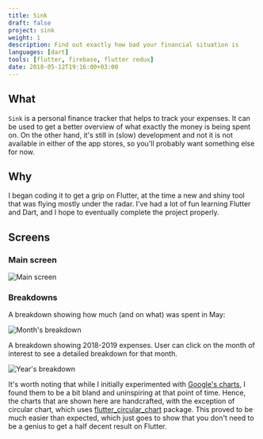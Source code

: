 ```yaml
---
title: Sink
draft: false
project: sink
weight: 1
description: Find out exactly how bad your financial situation is
languages: [dart]
tools: [flutter, firebase, flutter redux]
date: 2018-05-12T19:16:00+03:00
---
```



## What
`Sink` is a personal finance tracker that helps to track your expenses. It
can be used to get a better overview of what exactly the money is being spent
on. On the other hand, it's still in (slow) development and not it is not
available in either of the app stores, so you'll probably want something else
for now.

## Why
I began coding it to get a grip on Flutter, at the time a new and shiny tool
that was flying mostly under the radar. I've had a lot of fun learning Flutter
and Dart, and I hope to eventually complete the project properly.

## Screens

### Main screen
![Main screen](https://raw.githubusercontent.com/vilisimo/sink/master/screens/entries.png "Main screen of Sink")

### Breakdowns
A breakdown showing how much (and on what) was spent in May:

![Month's breakdown](https://raw.githubusercontent.com/vilisimo/sink/master/screens/month-summary.png "Monthly breakdown")

A breakdown showing 2018-2019 expenses. User can click on the month of
interest to see a detailed breakdown for that month.

![Year's breakdown](https://raw.githubusercontent.com/vilisimo/sink/master/screens/year-summary.png "Year's breakdown")

It's worth noting that while I initially experimented with
[Google's charts](https://pub.dev/packages/charts_flutter),
I found them to be a bit bland and uninspiring at that point of time. Hence,
the charts that are shown here are handcrafted, with the exception of circular
chart, which uses
[flutter_circular_chart](https://pub.dev/packages/flutter_circular_chart)
package. This proved to be much easier than expected, which just goes to show
that you don't need to be a genius to get a half decent result on Flutter.